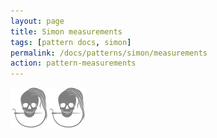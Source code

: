```yaml
---
layout: page
title: Simon measurements
tags: [pattern docs, simon]
permalink: /docs/patterns/simon/measurements
action: pattern-measurements
---
```

<div id="measurements"><p class="text-center"><img src="/img/logo/spinner.svg" alt="Loading..."></p></div>
